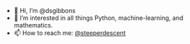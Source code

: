 - 👋 Hi, I’m @dsgibbons
- 👀 I’m interested in all things Python, machine-learning, and mathematics.
- 📫 How to reach me: [@steeperdescent](https://twitter.com/steeperdescent)
